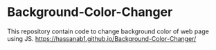 # Background-Color-Changer
This repository contain code to change background color of web page using JS.
https://hassanab1.github.io/Background-Color-Changer/
